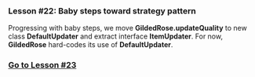 ### Lesson #22: Baby steps toward strategy pattern
Progressing with baby steps, we move **GildedRose.updateQuality** to new class **DefaultUpdater** and extract interface **ItemUpdater**. For now, **GildedRose** hard-codes its use of **DefaultUpdater**.
### [Go to Lesson #23](https://github.com/d215steinberg/GildedRose-Java/tree/Lesson%2323)